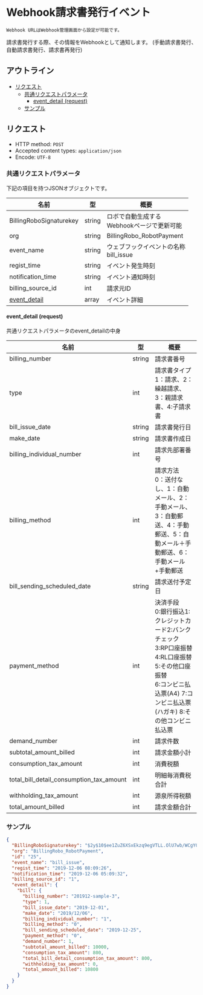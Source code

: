 # Webhook請求書発行イベント

`Webhook URLはWebhook管理画面から設定が可能です。`

請求書発行する際、その情報をWebhookとして通知します。
(手動請求書発行、自動請求書発行、請求書再発行)

## アウトライン

- [リクエスト](#リクエスト)
  - [共通リクエストパラメータ](#共通リクエストパラメータ)
    - [event_detail (request)](#event_detail-request)
  - [サンプル](#サンプル)

## リクエスト
- HTTP method: `POST`
- Accepted content types: `application/json`
- Encode: `UTF-8`

### 共通リクエストパラメータ

下記の項目を持つJSONオブジェクトです。

| 名前                                  | 型        | 概要                                              |
|-------------------------------------- | --------- | ------------------------------------------------- |
| BillingRoboSignaturekey               | string    | ロボで自動生成する <br> Webhookページで更新可能   |
| org                                   | string    | BillingRobo_RobotPayment                          |
| event_name                            | string    | ウェブフックイベントの名称 <br> bill_issue        |
| regist_time                           | string    | イベント発生時刻                                  |
| notification_time                     | string    | イベント通知時刻                                  |
| billing_source_id                     | int       | 請求元ID                                          |
| [event_detail](#event_detail-request) | array     | イベント詳細                                      |


#### event_detail (request)

共通リクエストパラメータのevent_detailの中身

| 名前                                      | 型        |  概要                                         |
| ----------------------------------------- | --------- | --------------------------------------------- |
| billing_number                            | string    | 請求書番号                                    |
| type                                      | int       | 請求書タイプ<br> 1：請求、2：繰越請求、3：親請求書、4:子請求書 |
| bill_issue_date                           | string    | 請求書発行日<br>                              |
| make_date                                 | string    | 請求書作成日                                  |
| billing_individual_number                 | int       | 請求先部署番号                                |
| billing_method                            | int       | 請求方法<br> 0：送付なし、1：自動メール、2：手動メール、3：自動郵送、4：手動郵送、5：自動メール＋手動郵送、6：手動メール+手動郵送 |
| bill_sending_scheduled_date               | string    | 請求送付予定日                                |
| payment_method                            | int       | 決済手段<br> 0:銀行振込1:クレジットカード2:バンクチェック <br> 3:RP口座振替4:RL口座振替5:その他口座振替 <br> 6:コンビニ払込票(A4) 7:コンビニ払込票(ハガキ) 8:その他コンビニ払込票 |
| demand_number                             | int       | 請求件数                                      |
| subtotal_amount_billed                    | int       | 請求金額小計                                  |
| consumption_tax_amount                    | int       | 消費税額                                      |
| total_bill_detail_consumption_tax_amount  | int       | 明細毎消費税合計                              |
| withholding_tax_amount                    | int       | 源泉所得税額                                  |
| total_amount_billed                       | int       | 請求金額合計                                  |

### サンプル
```json
{
  "BillingRoboSignaturekey": "$2y$10$ee1ZuZ6XSxEkzq9egVTLL.OlU7wb/WCgY0ORQyCZpfiDnhoPH2rXu",
  "org": "BillingRobo_RobotPayment",
  "id": "25",
  "event_name": "bill_issue",
  "regist_time": "2019-12-06 08:09:26",
  "notification_time": "2019-12-06 05:09:32",
  "billing_source_id": "1",
  "event_detail": {
    "bill": {
      "billing_number": "201912-sample-3",
      "type": 1,
      "bill_issue_date": "2019-12-01",
      "make_date": "2019/12/06",
      "billing_individual_number": "1",
      "billing_method": "0",
      "bill_sending_scheduled_date": "2019-12-25",
      "payment_method": "0",
      "demand_number": 1,
      "subtotal_amount_billed": 10000,
      "consumption_tax_amount": 800,
      "total_bill_detail_consumption_tax_amount": 800,
      "withholding_tax_amount": 0,
      "total_amount_billed": 10800
    }
  }
}
```
